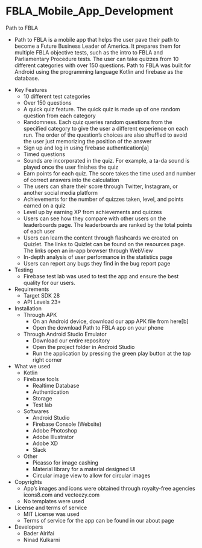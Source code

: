 # FBLA_Mobile_App_Development
Path to FBLA
* Path to FBLA is a mobile app that helps the user pave their path to become a Future Business Leader of America. It prepares them for multiple FBLA objective tests, such as the intro to FBLA and Parliamentary Procedure tests. The user can take quizzes from 10 different categories with over 150 questions.
        Path to FBLA was built for Android using the programming language Kotlin and firebase as the database.
- Key Features
   * 10 different test categories
   * Over 150 questions
   * A quick quiz feature. The quick quiz is made up of one random question from each category
   * Randomness. Each quiz queries random questions from the specified category to give the user a different experience on each run. The order of the question’s choices are also shuffled to avoid the user just memorizing the position of the answer
   * Sign up and log in using firebase authentication[a]
   * Timed questions
   * Sounds are incorporated in the quiz. For example, a ta-da sound is played once the user finishes the quiz
   * Earn points for each quiz. The score takes the time used and number of correct answers into the calculation
   * The users can share their score through Twitter, Instagram, or another social media platform
   * Achievements for the number of quizzes taken, level, and points earned on a quiz
   * Level up by earning XP from achievements and quizzes
   * Users can see how they compare with other users on the leaderboards page. The leaderboards are ranked by the total points of each user
   * Users can learn the content through flashcards we created on Quizlet. The links to Quizlet can be found on the resources page. The links open an in-app browser through WebView
   * In-depth analysis of user performance in the statistics page
   * Users can report any bugs they find in the bug report page
- Testing
   * Firebase test lab was used to test the app and ensure the best quality for our users.
- Requirements
   * Target SDK 28
   * API Levels 23+
- Installation
   * Through APK
      * On an Android device, download our app APK file from here[b]
      * Open the download Path to FBLA app on your phone
   * Through Android Studio Emulator
        * Download our entire repository
        * Open the project folder in Android Studio
        * Run the application by pressing the green play button at the top right corner
- What we used
    * Kotlin
  * Firebase tools
    * Realtime Database
    * Authentication
    * Storage
    * Test lab
   * Softwares
      * Android Studio
      * Firebase Console (Website)
      * Adobe Photoshop
      * Adobe Illustrator
      * Adobe XD
      * Slack
   * Other
        * Picasso for image cashing
        * Material library for a material designed UI
        * Circular image view to allow for circular images
- Copyrights
   * App’s images and icons were obtained through royalty-free agencies icons8.com and vecteezy.com
   * No templates were used
- License and terms of service
   * MIT License was used
   * Terms of service for the app can be found in our about page
- Developers
   * Bader Alrifai
   * Ninad Kulkarni
